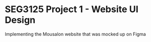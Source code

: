 # SEG3125 Project 1 - Website UI Design

Implementing the Mousalon website that was mocked up on Figma
